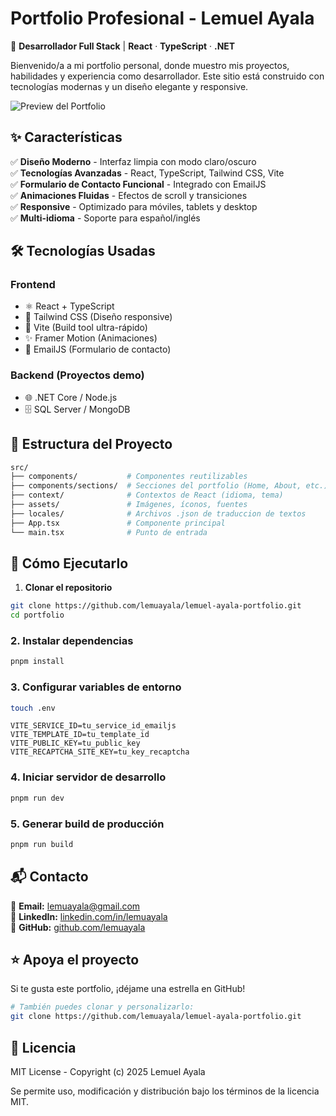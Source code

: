 # Portfolio Profesional - Lemuel Ayala  

🚀 **Desarrollador Full Stack** | **React** · **TypeScript** · **.NET**  

Bienvenido/a a mi portfolio personal, donde muestro mis proyectos, habilidades y experiencia como desarrollador. Este sitio está construido con tecnologías modernas y un diseño elegante y responsive.  

![Preview del Portfolio](https://github.com/user-attachments/assets/1ac5682f-2916-4503-9d56-2927c8e4f281)  

## ✨ Características  

✅ **Diseño Moderno** - Interfaz limpia con modo claro/oscuro  
✅ **Tecnologías Avanzadas** - React, TypeScript, Tailwind CSS, Vite  
✅ **Formulario de Contacto Funcional** - Integrado con EmailJS  
✅ **Animaciones Fluidas** - Efectos de scroll y transiciones  
✅ **Responsive** - Optimizado para móviles, tablets y desktop  
✅ **Multi-idioma** - Soporte para español/inglés  

## 🛠️ Tecnologías Usadas  

### Frontend  
- ⚛️ React + TypeScript  
- 🎨 Tailwind CSS (Diseño responsive)  
- 🚀 Vite (Build tool ultra-rápido)  
- ✨ Framer Motion (Animaciones)  
- 📧 EmailJS (Formulario de contacto)  

### Backend (Proyectos demo)  
- 🌐 .NET Core / Node.js  
- 🗄️ SQL Server / MongoDB  

## 📂 Estructura del Proyecto  

```bash
src/
├── components/           # Componentes reutilizables
├── components/sections/  # Secciones del portfolio (Home, About, etc.)
├── context/              # Contextos de React (idioma, tema)
├── assets/               # Imágenes, íconos, fuentes
├── locales/              # Archivos .json de traduccion de textos
├── App.tsx               # Componente principal
└── main.tsx              # Punto de entrada
```

## 🚀 Cómo Ejecutarlo

1. **Clonar el repositorio**
```bash
git clone https://github.com/lemuayala/lemuel-ayala-portfolio.git
cd portfolio
```

### 2. Instalar dependencias
```bash
pnpm install
```

### 3. Configurar variables de entorno
```bash
touch .env
```

```env
VITE_SERVICE_ID=tu_service_id_emailjs
VITE_TEMPLATE_ID=tu_template_id
VITE_PUBLIC_KEY=tu_public_key
VITE_RECAPTCHA_SITE_KEY=tu_key_recaptcha
```
### 4. Iniciar servidor de desarrollo
```bash
pnpm run dev
```

### 5. Generar build de producción
```bash
pnpm run build
```

## 📬 Contacto

📧 **Email:** [lemuayala@gmail.com](mailto:lemuayala@gmail.com)  
💼 **LinkedIn:** [linkedin.com/in/lemuayala](https://linkedin.com/in/lemuayala)  
🐙 **GitHub:** [github.com/lemuayala](https://github.com/lemuayala)

## ⭐ Apoya el proyecto

Si te gusta este portfolio, ¡déjame una estrella en GitHub!

```bash
# También puedes clonar y personalizarlo:
git clone https://github.com/lemuayala/lemuel-ayala-portfolio.git
```

## 📜 Licencia

MIT License - Copyright (c) 2025 Lemuel Ayala

Se permite uso, modificación y distribución
bajo los términos de la licencia MIT.
